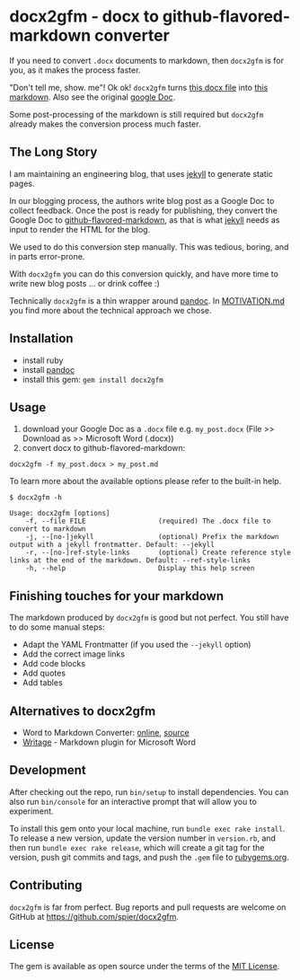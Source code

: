 # docx2gfm - docx to github-flavored-markdown converter

If you need to convert `.docx` documents to markdown, then `docx2gfm` is for you, as it makes the process faster.

"Don't tell me, show. me"! Ok ok! `docx2gfm` turns [this docx file](./examples/sample.docx) into [this markdown](./examples/sample.md). Also see the original [google Doc][gDoc].

Some post-processing of the markdown is still required but `docx2gfm` already makes the conversion process much faster.

## The Long Story

I am maintaining an engineering blog, that uses [jekyll][jekyll] to generate static pages.

In our blogging process, the authors write blog post as a Google Doc to collect feedback. Once the post is ready for publishing, they convert the Google Doc to [github-flavored-markdown][gfm], as that is what [jekyll][jekyll] needs as input to render the HTML for the blog.

We used to do this conversion step manually. This was tedious, boring, and in parts error-prone.

With `docx2gfm` you can do this conversion quickly, and have more time to write new blog posts ... or drink coffee :)

Technically `docx2gfm` is a thin wrapper around [pandoc][pandoc]. In [MOTIVATION.md](./MOTIVATION.md) you find more about the technical approach we chose.

## Installation

- install ruby
- install [pandoc][pandoc]
- install this gem: `gem install docx2gfm`

## Usage

1. download your Google Doc as a `.docx` file e.g. `my_post.docx` (File >> Download as >> Microsoft Word (.docx))
1. convert docx to github-flavored-markdown:

```
docx2gfm -f my_post.docx > my_post.md
```

To learn more about the available options please refer to the built-in help.

```
$ docx2gfm -h

Usage: docx2gfm [options]
    -f, --file FILE                  (required) The .docx file to convert to markdown
    -j, --[no-]jekyll                (optional) Prefix the markdown output with a jekyll frontmatter. Default: --jekyll
    -r, --[no-]ref-style-links       (optional) Create reference style links at the end of the markdown. Default: --ref-style-links
    -h, --help                       Display this help screen
```

## Finishing touches for your markdown

The markdown produced by `docx2gfm` is good but not perfect. You still have to do some manual steps:

* Adapt the YAML Frontmatter (if you used the `--jekyll` option)
* Add the correct image links
* Add code blocks
* Add quotes
* Add tables

## Alternatives to docx2gfm

* Word to Markdown Converter: [online](https://word-to-markdown.herokuapp.com/), [source](https://github.com/benbalter/word-to-markdown)
* [Writage](http://www.writage.com) - Markdown plugin for Microsoft Word

## Development

After checking out the repo, run `bin/setup` to install dependencies. You can also run `bin/console` for an interactive prompt that will allow you to experiment.

To install this gem onto your local machine, run `bundle exec rake install`. To release a new version, update the version number in `version.rb`, and then run `bundle exec rake release`, which will create a git tag for the version, push git commits and tags, and push the `.gem` file to [rubygems.org](https://rubygems.org).

## Contributing

`docx2gfm` is far from perfect.
Bug reports and pull requests are welcome on GitHub at https://github.com/spier/docx2gfm.

## License

The gem is available as open source under the terms of the [MIT License](https://opensource.org/licenses/MIT).

[uth]: https://underthehood.meltwater.com/
[gfm]: https://guides.github.com/features/mastering-markdown/
[gDoc]: https://docs.google.com/document/d/16Kww2ic-YgFKskfDxYJu6o_ooSF3IORJh8Ho7XbgngI/edit
[pandoc]: https://pandoc.org/installing.html
[jekyll]: https://jekyllrb.com
